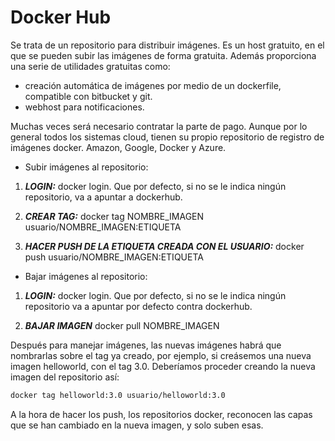 # Docker Hub

Se trata de un repositorio para distribuir imágenes. Es un host gratuito, en el que se pueden subir las imágenes de forma gratuita. Además proporciona una serie de utilidades gratuitas como:

* creación automática de imágenes por medio de un dockerfile, compatible con bitbucket y git.
* webhost para notificaciones.

Muchas veces será necesario contratar la parte de pago. Aunque por lo general todos los sistemas cloud, tienen su propio repositorio de registro de imágenes docker. Amazon, Google, Docker y Azure.

* Subir imágenes al repositorio:

1. **_LOGIN:_** docker login. Que por defecto, si no se le indica ningún repositorio, va a apuntar a dockerhub.  
  
2. **_CREAR TAG:_** docker tag NOMBRE_IMAGEN usuario/NOMBRE_IMAGEN:ETIQUETA

3. **_HACER PUSH DE LA ETIQUETA CREADA CON EL USUARIO:_** docker push usuario/NOMBRE_IMAGEN:ETIQUETA

* Bajar imágenes al repositorio:

1. **_LOGIN:_** docker login. Que por defecto, si no se le indica ningún repositorio va a apuntar por defecto contra dockerhub.  
  
2. **_BAJAR IMAGEN_** docker pull NOMBRE_IMAGEN


Después para manejar imágenes, las nuevas imágenes habrá que nombrarlas sobre el tag ya creado, por ejemplo, si creásemos una nueva imagen helloworld, con el tag 3.0. Deberíamos proceder creando la nueva imagen del repositorio así:

```sh
docker tag helloworld:3.0 usuario/helloworld:3.0
```

A la hora de hacer los push, los repositorios docker, reconocen las capas que se han cambiado en la nueva imagen, y solo suben esas.